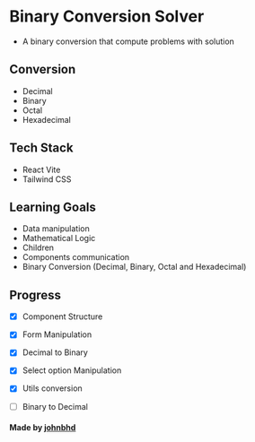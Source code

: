 # Binary Conversion Solver
- A binary conversion that compute problems with solution

## Conversion
- Decimal
- Binary
- Octal
- Hexadecimal


## Tech Stack
- React Vite
- Tailwind CSS


## Learning Goals 
- Data manipulation
- Mathematical Logic
- Children
- Components communication
- Binary Conversion (Decimal, Binary, Octal and Hexadecimal)

## Progress
- [x] Component Structure
- [x] Form Manipulation
- [x] Decimal to Binary
- [x] Select option Manipulation
- [x] Utils conversion
- [ ] Binary to Decimal






#### Made by [johnbhd](https://github.com/johnbhd)